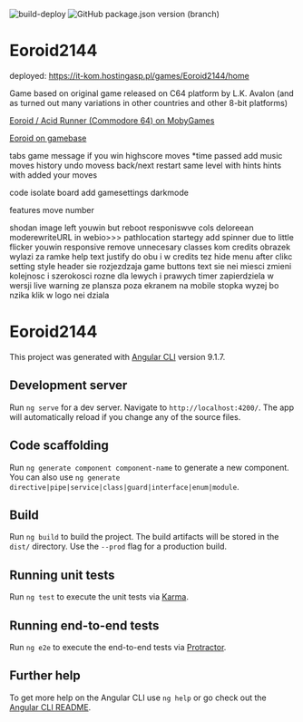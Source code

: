 ![build-deploy](https://github.com/KubaMiszcz/Eoroid2144/workflows/build-deploy/badge.svg?branch)
![GitHub package.json version (branch)](https://img.shields.io/badge/dynamic/json?label=version&query=version&url=https%3A%2F%2Fraw.githubusercontent.com%2FKubaMiszcz%2FEoroid2144%2Fdev%2Fbuild-info.json&color=orange&style=plastic)

# Eoroid2144
deployed: https://it-kom.hostingasp.pl/games/Eoroid2144/home

Game based on original game released on C64 platform by L.K. Avalon (and as turned out many variations in other countries and other 8-bit platforms)

[Eoroid / Acid Runner (Commodore 64) on MobyGames](https://www.mobygames.com/game/c64/eoroid-acid-runner)

[Eoroid on gamebase](http://www.gb64.com/game.php?id=2531&d=18)



tabs
  game
    message if you win
    highscore
      moves
      *time passed
  add music
  moves history
    undo movess back/next
    restart same level with hints
    hints with added your moves


code
  isolate board
  add gamesettings
  darkmode


features
move number

shodan image left
youwin but reboot
responiswve cols
deloreean
moderewriteURL in webio>>> pathlocation startegy
add spinner due to little flicker
youwin responsive
remove unnecesary classes
kom
credits obrazek wylazi za ramke
help text justify do obu i w credits tez
hide menu after clikc
setting style header sie rozjezdzaja
game buttons text sie nei miesci zmieni kolejnosc i szerokosci rozne dla lewych i prawych
timer zapierdziela w wersji live
warning ze plansza poza ekranem
na mobile stopka wyzej bo nzika
klik w logo nei dziala








# Eoroid2144
This project was generated with [Angular CLI](https://github.com/angular/angular-cli) version 9.1.7.
## Development server
Run `ng serve` for a dev server. Navigate to `http://localhost:4200/`. The app will automatically reload if you change any of the source files.
## Code scaffolding
Run `ng generate component component-name` to generate a new component. You can also use `ng generate directive|pipe|service|class|guard|interface|enum|module`.
## Build
Run `ng build` to build the project. The build artifacts will be stored in the `dist/` directory. Use the `--prod` flag for a production build.
## Running unit tests
Run `ng test` to execute the unit tests via [Karma](https://karma-runner.github.io).
## Running end-to-end tests
Run `ng e2e` to execute the end-to-end tests via [Protractor](http://www.protractortest.org/).
## Further help
To get more help on the Angular CLI use `ng help` or go check out the [Angular CLI README](https://github.com/angular/angular-cli/blob/master/README.md).
